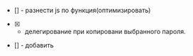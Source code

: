 - [] - разнести js по функция(оптимизировать)
- [x] - делегирование при копировани выбранного пароля.
- [] - добавить <dialog> при копировании
